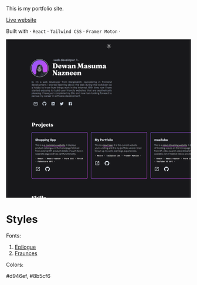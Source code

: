 This is my portfolio site.

[Live website](https://dmnazneen-portfolio.netlify.app/)

Built with · `React` · `Tailwind CSS` · `Framer Moton` ·

![](./homepage.png)

# Styles

Fonts:

1. [Epilogue](https://fonts.google.com/specimen/Epilogue?query=epi)
2. [Fraunces](https://fonts.google.com/specimen/Fraunces?query=frau)

Colors:

#d946ef, #8b5cf6

